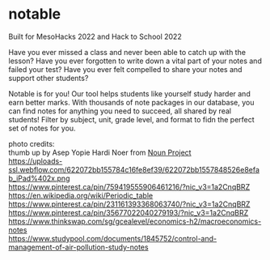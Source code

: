 # notable
Built for MesoHacks 2022 and Hack to School 2022

Have you ever missed a class and never been able to catch up with the lesson?
Have you ever forgotten to write down a vital part of your notes and failed your test?
Have you ever felt compelled to share your notes and support other students?

Notable is for you! Our tool helps students like yourself study harder and earn better marks. With thousands of note packages in our database, you can find notes for anything you need to succeed, all shared by real students! Filter by subject, unit, grade level, and format to fidn the perfect set of notes for you.

photo credits: <br>
thumb up by Asep Yopie Hardi Noer from <a href="https://thenounproject.com/browse/icons/term/thumb-up/" target="_blank" title="thumb up Icons">Noun Project</a><br>
https://uploads-ssl.webflow.com/622072bb155784c16fe8ef39/622072bb1557848526e8efab_iPad%402x.png<br>
https://www.pinterest.ca/pin/759419555906461216/?nic_v3=1a2CnqBRZ<br>
https://en.wikipedia.org/wiki/Periodic_table<br>
https://www.pinterest.ca/pin/231161393368063740/?nic_v3=1a2CnqBRZ<br>
https://www.pinterest.ca/pin/35677022040279193/?nic_v3=1a2CnqBRZ<br>
https://www.thinkswap.com/sg/gcealevel/economics-h2/macroeconomics-notes<br>
https://www.studypool.com/documents/1845752/control-and-management-of-air-pollution-study-notes<br>
